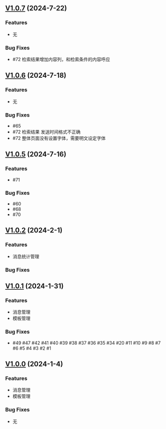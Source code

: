 ## [V1.0.7](http://109.14.20.46:8099/ux/ReportsMS/-/releases/v1.0.7) (2024-7-22)

### Features

- 无

### Bug Fixes

- #72 检索结果增加内容列，和检索条件的内容呼应

## [V1.0.6](http://109.14.20.46:8099/ux/ReportsMS/-/releases/v1.0.6) (2024-7-18)

### Features

- 无

### Bug Fixes

- #65
- #72 检索结果 发送时间格式不正确
- #72 整体页面没有设置字体，需要明文设定字体

## [V1.0.5](http://109.14.20.46:8099/ux/ReportsMS/-/releases/v1.0.5) (2024-7-16)

### Features

- #71

### Bug Fixes

- #60
- #68
- #70

## [V1.0.2](https://github.com/imc-ux/ReportsMS/releases/tag/v1.0.2) (2024-2-1)

### Features

- 消息统计管理

### Bug Fixes

## [V1.0.1](https://github.com/imc-ux/ReportsMS/releases/tag/v1.0.1) (2024-1-31)

### Features

- 消息管理
- 模板管理

### Bug Fixes

- #49 #47 #42 #41 #40 #39 #38 #37 #36 #35 #34 #20 #11 #10 #9 #8 #7 #6 #5 #4 #3 #2 #1

## [V1.0.0](https://github.com/imc-ux/ReportsMS/releases/tag/v1.0.0) (2024-1-4)

### Features

- 消息管理
- 模板管理

### Bug Fixes

- 无
